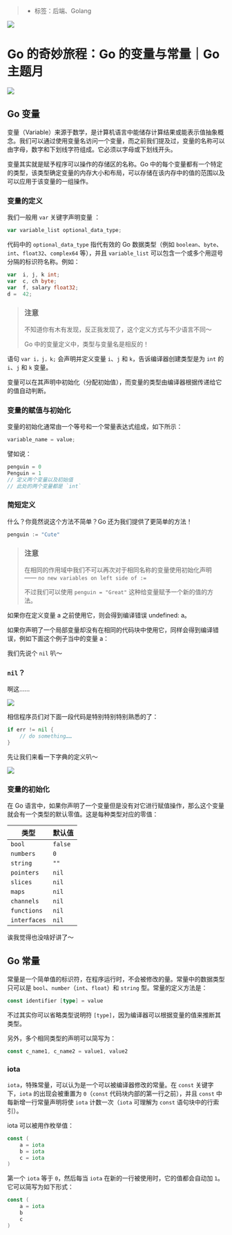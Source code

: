 > * 标签：后端、Golang

![](../images/go-vars-and-consts.md-15ee9e1f856447fba1935aa98925c0b9~tplv-k3u1fbpfcp-zoom-1.image)

# Go 的奇妙旅程：Go 的变量与常量｜Go 主题月

![](../images/go-vars-and-consts.md-ee51d3128b444d8f89fdb67552054550~tplv-k3u1fbpfcp-zoom-1.image)

## Go 变量

变量（Variable）来源于数学，是计算机语言中能储存计算结果或能表示值抽象概念。我们可以通过使用变量名访问一个变量，而之前我们提及过，变量的名称可以由字母，数字和下划线字符组成。它必须以字母或下划线开头。

变量其实就是赋予程序可以操作的存储区的名称。Go 中的每个变量都有一个特定的类型，该类型确定变量的内存大小和布局，可以存储在该内存中的值的范围以及可以应用于该变量的一组操作。

### 变量的定义

我们一般用 `var` 关键字声明变量 ：

```go
var variable_list optional_data_type;
```

代码中的 `optional_data_type` 指代有效的 Go 数据类型（例如 `boolean`、`byte`、`int`、`float32`、`complex64` 等），并且 `variable_list` 可以包含一个或多个用逗号分隔的标识符名称。例如：

```go
var  i, j, k int;
var  c, ch byte;
var  f, salary float32;
d =  42;
```

> ### 注意
> 不知道你有木有发现，反正我发现了，这个定义方式与不少语言不同～
>
> Go 中的变量定义中，类型与变量名是相反的！

语句 `var i，j，k;` 会声明并定义变量 `i`、`j` 和 `k`，告诉编译器创建类型是为 `int` 的 `i`、`j` 和 `k` 变量。

变量可以在其声明中初始化（分配初始值），而变量的类型由编译器根据传递给它的值自动判断。

### 变量的赋值与初始化

变量的初始化通常由一个等号和一个常量表达式组成，如下所示：

```go
variable_name = value;
```

譬如说：

```go
penguin = 0
Penguin = 1
// 定义两个变量以及初始值
// 此处的两个变量都是 `int`
```

### 简短定义

什么？你竟然说这个方法不简单？Go 还为我们提供了更简单的方法！

```go
penguin := "Cute"
```

> ### 注意
> 在相同的作用域中我们不可以再次对于相同名称的变量使用初始化声明 —— `no new variables on left side of :=`
>
> 不过我们可以使用 `penguin = "Great"` 这种给变量赋予一个新的值的方法。

如果你在定义变量 a 之前使用它，则会得到编译错误 undefined: a。

如果你声明了一个局部变量却没有在相同的代码块中使用它，同样会得到编译错误，例如下面这个例子当中的变量 a：

我们先说个 `nil` 叭～

### `nil`？

啊这……

![](../images/go-vars-and-consts.md-9fe174dda05c4ed18a0d8ef733380375~tplv-k3u1fbpfcp-zoom-1.image)

相信程序员们对下面一段代码是特别特别特别熟悉的了：

```go
if err != nil {
    // do something……
}
```

先让我们来看一下字典的定义叭～

![](../images/go-vars-and-consts.md-edfd4bdc98f24a96a9807771d4016e1e~tplv-k3u1fbpfcp-zoom-1.image)

### 变量的初始化

在 Go 语言中，如果你声明了一个变量但是没有对它进行赋值操作，那么这个变量就会有一个类型的默认零值。这是每种类型对应的零值：

| 类型 | 默认值 |
| --- | --- |
| `bool` | `false` |
| `numbers` | `0` |                                
| `string` | `""` |
| `pointers` | `nil` |
| `slices` | `nil` |
| `maps` | `nil` |
| `channels` | `nil` |
| `functions` | `nil` |
| `interfaces` | `nil` |

诶我觉得也没啥好讲了～

## Go 常量

常量是一个简单值的标识符，在程序运行时，不会被修改的量。常量中的数据类型只可以是 `bool`、`number`（`int`、`float`）和 `string` 型。常量的定义方法是：

```go
const identifier [type] = value
```

不过其实你可以省略类型说明符 `[type]`，因为编译器可以根据变量的值来推断其类型。

另外，多个相同类型的声明可以简写为：

```go
const c_name1, c_name2 = value1, value2
```

### iota

`iota`，特殊常量，可以认为是一个可以被编译器修改的常量。在 `const` 关键字下，`iota` 的出现会被重置为 `0`（`const` 代码块内部的第一行之前），并且 `const` 中每新增一行常量声明将使 `iota` 计数一次（`iota` 可理解为 `const` 语句块中的行索引）。

iota 可以被用作枚举值：

```go
const (
    a = iota
    b = iota
    c = iota
)
```

第一个 `iota` 等于 `0`，然后每当 `iota` 在新的一行被使用时，它的值都会自动加 `1`。它可以简写为如下形式：

```go
const (
    a = iota
    b
    c
)
```